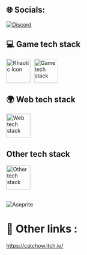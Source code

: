 ## 🌐 Socials:
[![Discord](https://img.shields.io/badge/Discord-%237289DA.svg?logo=discord&logoColor=white)](https://discord.gg/theshibadoggo)

## 💻 Game tech stack 
<div style="display: flex; align-items: center;">
    <img src="https://raw.githubusercontent.com/CatChow0/khaotic-engine-Reborn/refs/heads/main/enginecustom/KhaoticIcon.ico" alt="Khaotic Icon" style="height: 64px; margin-right: 10px;">
    <img src="https://skillicons.dev/icons?i=godot,unreal,unity,vscode,visualstudio,github,cpp,c,cs,py" alt="Game tech stack" style="height: 64px; max-height: 64px;">
</div>

## 🌍 Web tech stack
<div style="display: flex; align-items: center; flex-wrap: nowrap;">
  <img src="https://skillicons.dev/icons?i=vscode,html,css,sass,javascript,php,mysql,react,firebase,postman,stackoverflow" alt="Web tech stack" style="height: 64px;">
</div>

## Other tech stack
<div style="display: flex; align-items: center; flex-wrap: nowrap;">
  <img src="https://skillicons.dev/icons?i=windows,linux,ubuntu,notion,git,npm,gmail,markdown,bash,discordjs,bots,discord,gcp,tensorflow" alt="Other tech stack" style="height: 64px;">
</div>

<br>

![Aseprite](https://img.shields.io/badge/Aseprite-FFFFFF?style=for-the-badge&logo=Aseprite&logoColor=#7D929E)   <br>

# 🔗 Other links :
https://catchow.itch.io/

